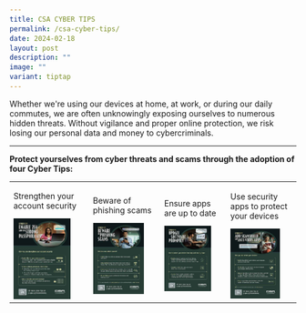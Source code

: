 ```yaml
---
title: CSA CYBER TIPS
permalink: /csa-cyber-tips/
date: 2024-02-18
layout: post
description: ""
image: ""
variant: tiptap
---
```

<p>Whether we're using our devices at home, at work, or during our daily
commutes, we are often unknowingly exposing ourselves to numerous hidden
threats. Without vigilance and proper online protection, we risk losing
our personal data and money to cybercriminals.</p>
<p></p>
<hr>
<p><strong>Protect yourselves from cyber threats and scams through the adoption of four Cyber Tips:</strong>
</p>
<table style="minWidth: 100px">
<colgroup>
<col>
<col>
<col>
<col>
</colgroup>
<tbody>
<tr>
<td rowspan="1" colspan="1">
<p>Strengthen your account security</p><a class="isomer-image-wrapper" href="/files/CSA%20Cyber%20Tips/CSA_Cyber_Tips__1_.pdf"><img style="width: 80%;" height="auto" width="100%" alt="" src="/images/Public Education Materials/CSA Cyber Tips/CSA_Cyber_Tip_1.jpg"></a>
</td>
<td rowspan="1" colspan="1">
<p>Beware of phishing scams</p><a class="isomer-image-wrapper" href="/files/CSA%20Cyber%20Tips/CSA_Cyber_Tips__2_.pdf"><img style="width: 80%;" height="auto" width="100%" alt="" src="/images/Public Education Materials/CSA Cyber Tips/CSA_Cyber_Tip_2.jpg"></a>
</td>
<td rowspan="1" colspan="1">
<p>Ensure apps are up to date</p><a class="isomer-image-wrapper" href="/files/CSA%20Cyber%20Tips/CSA_Cyber_Tips__3_.pdf"><img style="width: 80%;" height="auto" width="100%" alt="" src="/images/Public Education Materials/CSA Cyber Tips/CSA_Cyber_Tip_3.jpg"></a>
</td>
<td rowspan="1" colspan="1">
<p>Use security apps to protect your devices</p><a class="isomer-image-wrapper" href="/files/CSA%20Cyber%20Tips/CSA_Cyber_Tips__4_.pdf"><img style="width: 80%;" height="auto" width="100%" alt="" src="/images/Public Education Materials/CSA Cyber Tips/CSA_Cyber_Tip_4.jpg"></a>
</td>
</tr>
</tbody>
</table>
<p></p>